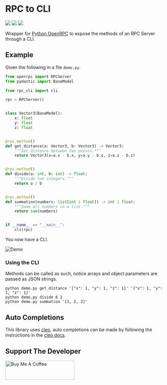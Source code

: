# RPC to CLI

![](https://img.shields.io/badge/License-ApacheV2-blue.svg)
![](https://img.shields.io/badge/code%20style-black-000000.svg)
![](https://img.shields.io/pypi/v/rpc-cli.svg)

Wrapper for [Python OpenRPC](https://python-openrpc.burkard.cloud/) to expose the
methods of an RPC Server through a CLI.

## Example

Given the following in a file `demo.py`.

```python
from openrpc import RPCServer
from pydantic import BaseModel

from rpc_cli import cli

rpc = RPCServer()


class Vector3(BaseModel):
    x: float
    y: float
    z: float


@rpc.method()
def get_distance(a: Vector3, b: Vector3) -> Vector3:
    """Get distance between two points."""
    return Vector3(x=a.x - b.x, y=a.y - b.y, z=a.z - b.z)


@rpc.method()
def divide(a: int, b: int) -> float:
    """Divide two integers."""
    return a / b


@rpc.method()
def summation(numbers: list[int | float]) -> int | float:
    """Summ all numbers in a list."""
    return sum(numbers)


if __name__ == "__main__":
    cli(rpc)
```

You now have a CLI.

![Demo](https://gitlab.com/mburkard/rpc-cli/-/raw/main/docs/demo.png)

### Using the CLI

Methods can be called as such, notice arrays and object parameters are passed as JSON
strings.

```shell
python demo.py get_distance '{"x": 1, "y": 1, "z": 1}' '{"x": 1, "y": 1, "z": 1}'
python demo.py divide 6 2
python demo.py summation '[1, 2, 3]'
```

## Auto Completions

This library uses [cleo](https://github.com/python-poetry/cleo), auto completions can be
made by following the instructions in the
[cleo docs](https://cleo.readthedocs.io/en/latest/introduction.html#autocompletion).

## Support The Developer

<a href="https://www.buymeacoffee.com/mburkard" target="_blank">
  <img src="https://cdn.buymeacoffee.com/buttons/v2/default-blue.png"
       width="217"
       height="60"
       alt="Buy Me A Coffee">
</a>
